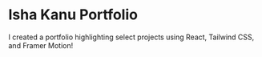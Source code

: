 # Isha Kanu Portfolio

I created a portfolio highlighting select projects using React, Tailwind CSS, and Framer Motion!